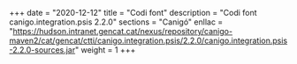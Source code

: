 +++
date        = "2020-12-12"
title       = "Codi font"
description = "Codi font canigo.integration.psis 2.2.0"
sections    = "Canigó"
enllac		= "https://hudson.intranet.gencat.cat/nexus/repository/canigo-maven2/cat/gencat/ctti/canigo.integration.psis/2.2.0/canigo.integration.psis-2.2.0-sources.jar"
weight		= 1
+++
